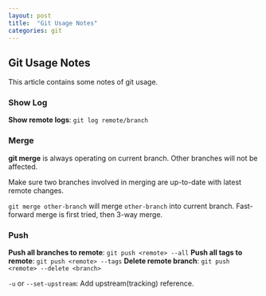 ```yaml
---
layout: post
title:  "Git Usage Notes"
categories: git
---
```


## Git Usage Notes
This article contains some notes of git usage.

### Show Log
**Show remote logs**: `git log remote/branch`

### Merge
**git merge** is always operating on current branch. Other branches will not be affected.

Make sure two branches involved in merging are up-to-date with latest remote changes.

`git merge other-branch` will merge `other-branch` into current branch. Fast-forward merge is first tried, then 3-way merge.

### Push
**Push all branches to remote**: `git push <remote> --all`
**Push all tags to remote**: `git push <remote> --tags`
**Delete remote branch**: `git push <remote> --delete <branch>`

`-u` or `--set-upstream`: Add upstream(tracking) reference.

